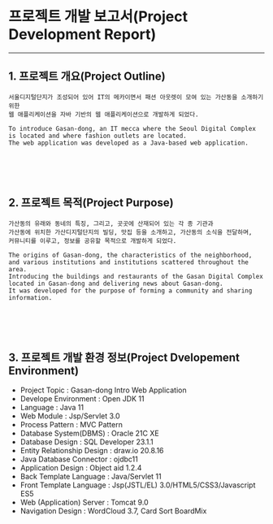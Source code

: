 # 프로젝트 개발 보고서(Project Development Report)
-----------------------------------------------
## 1. 프로젝트 개요(Project Outline)

	서울디지털단지가 조성되어 있어 IT의 메카이면서 패션 아웃렛이 모여 있는 가산동을 소개하기 위한
	웹 애플리케이션을 자바 기반의 웹 애플리케이션으로 개발하게 되었다.

	To introduce Gasan-dong, an IT mecca where the Seoul Digital Complex is located and where fashion outlets are located.
	The web application was developed as a Java-based web application.

<br><br><br>

## 2. 프로젝트 목적(Project Purpose)

	가산동의 유래와 동네의 특징, 그리고, 곳곳에 산재되어 있는 각 종 기관과 
	가산동에 위치한 가산디지털단지의 빌딩, 맛집 등을 소개하고, 가산동의 소식을 전달하며,
	커뮤니티를 이루고, 정보를 공유할 목적으로 개발하게 되었다.

	The origins of Gasan-dong, the characteristics of the neighborhood, and various institutions and institutions scattered throughout the area.
	Introducing the buildings and restaurants of the Gasan Digital Complex located in Gasan-dong and delivering news about Gasan-dong.
	It was developed for the purpose of forming a community and sharing information.

<br><br><br>

## 3. 프로젝트 개발 환경 정보(Project Dvelopement Environment)

- Project Topic : Gasan-dong  Intro Web Application
- Develope Environment : Open JDK 11
- Language : Java 11
- Web Module : Jsp/Servlet 3.0
- Process Pattern : MVC Pattern
- Database System(DBMS) : Oracle 21C XE
- Database Design : SQL Developer 23.1.1
- Entity Relationship Design : draw.io 20.8.16
- Java Database Connector : ojdbc11
- Application Design : Object aid 1.2.4
- Back Template Language : Java/Servlet 11
- Front Template Language : Jsp(JSTL/EL) 3.0/HTML5/CSS3/Javascript ES5
- Web (Application) Server : Tomcat 9.0
- Navigation Design : WordCloud 3.7, Card Sort BoardMix

<br><br><br>
